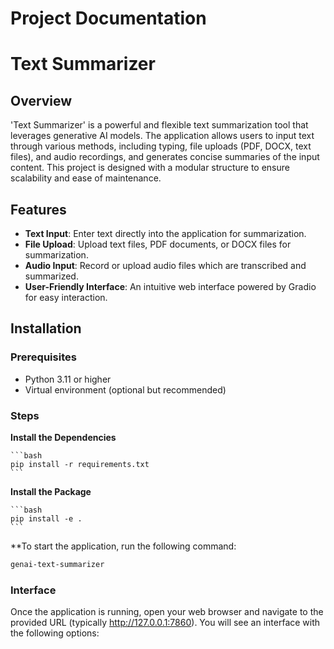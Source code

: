 # Project Documentation
# Text Summarizer

## Overview

'Text Summarizer' is a powerful and flexible text summarization tool that leverages generative AI models. The application allows users to input text through various methods, including typing, file uploads (PDF, DOCX, text files), and audio recordings, and generates concise summaries of the input content. This project is designed with a modular structure to ensure scalability and ease of maintenance.

## Features

- **Text Input**: Enter text directly into the application for summarization.
- **File Upload**: Upload text files, PDF documents, or DOCX files for summarization.
- **Audio Input**: Record or upload audio files which are transcribed and summarized.
- **User-Friendly Interface**: An intuitive web interface powered by Gradio for easy interaction.

## Installation

### Prerequisites

- Python 3.11 or higher
- Virtual environment (optional but recommended)

### Steps

  **Install the Dependencies**

    ```bash
    pip install -r requirements.txt
    ```

   **Install the Package**

    ```bash
    pip install -e .
    ```


**To start the application, run the following command:

```bash
genai-text-summarizer
```

### Interface
Once the application is running, open your web browser and navigate to the provided URL (typically http://127.0.0.1:7860). You will see an interface with the following options:
